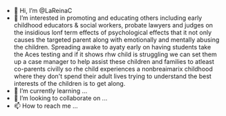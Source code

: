 - 👋 Hi, I’m @LaReinaC
- 👀 I’m interested in promoting and educating others including early childhood educators & social workers, probate lawyers and judges on the insidious lonf term effects of psychological effects that it not only causes the targeted parent along with emotionally and mentally abusing the children. Spreading awake to ayaty early on having students take the Aces testing and if it shows rhw child is struggling we can set them up a case manager to help assist these children and families to atleast co-parents civilly so rhe child experiences a nonbreaimarix childhood where they don't spend their adult lives trying to understand the best interests of the children is to get along.  
- 🌱 I’m currently learning ...
- 💞️ I’m looking to collaborate on ...
- 📫 How to reach me ...

<!---
LaReinaC/LaReinaC is a ✨ special ✨ repository because its `README.md` (this file) appears on your GitHub profile.
You can click the Preview link to take a look at your changes.
--->
